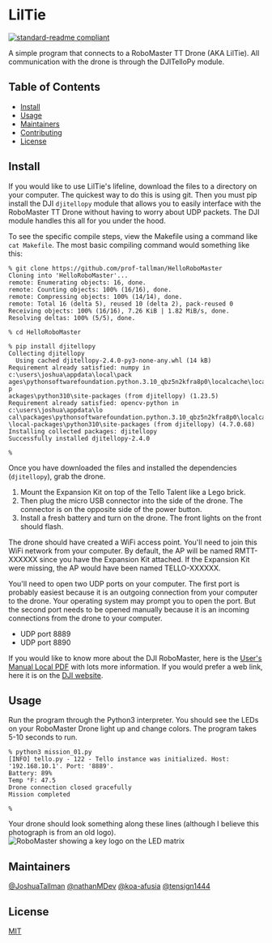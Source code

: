 # LilTie

[![standard-readme compliant](https://img.shields.io/badge/readme%20style-standard-brightgreen.svg?style=flat-square)](https://github.com/RichardLitt/standard-readme)

A simple program that connects to a RoboMaster TT Drone (AKA LilTie). All communication with the drone is through the DJITelloPy module.

## Table of Contents
- [Install](#install)
- [Usage](#usage)
- [Maintainers](#maintainers)
- [Contributing](#contributing)
- [License](#license)

## Install
If you would like to use LilTie's lifeline, download the files to a directory on your computer. The quickest way to do this is using git. Then you must pip install the DJI `djitellopy` module that allows you to easily interface with the RoboMaster TT Drone without having to worry about UDP packets. The DJI module handles this all for you under the hood.

To see the specific compile steps, view the Makefile using a command like `cat Makefile`. The most basic compiling command would something like this:
```
% git clone https://github.com/prof-tallman/HelloRoboMaster
Cloning into 'HelloRoboMaster'...
remote: Enumerating objects: 16, done.
remote: Counting objects: 100% (16/16), done.
remote: Compressing objects: 100% (14/14), done.
remote: Total 16 (delta 5), reused 10 (delta 2), pack-reused 0
Receiving objects: 100% (16/16), 7.26 KiB | 1.82 MiB/s, done.
Resolving deltas: 100% (5/5), done.

% cd HelloRoboMaster

% pip install djitellopy
Collecting djitellopy
  Using cached djitellopy-2.4.0-py3-none-any.whl (14 kB)
Requirement already satisfied: numpy in c:\users\joshua\appdata\local\pack
ages\pythonsoftwarefoundation.python.3.10_qbz5n2kfra8p0\localcache\local-p
ackages\python310\site-packages (from djitellopy) (1.23.5)
Requirement already satisfied: opencv-python in c:\users\joshua\appdata\lo
cal\packages\pythonsoftwarefoundation.python.3.10_qbz5n2kfra8p0\localcache
\local-packages\python310\site-packages (from djitellopy) (4.7.0.68)
Installing collected packages: djitellopy
Successfully installed djitellopy-2.4.0

%
```

Once you have downloaded the files and installed the dependencies (`djitellopy`), grab the drone.
1. Mount the Expansion Kit on top of the Tello Talent like a Lego brick.
1. Then plug the micro USB connector into the side of the drone. The connector is on the opposite side of the power button.
1. Install a fresh battery and turn on the drone. The front lights on the front should flash.

The drone should have created a WiFi access point. You'll need to join this WiFi network from your computer. By default, the AP will be named RMTT-XXXXXX since you have the Expansion Kit attached. If the Expansion Kit were missing, the AP would have been named TELLO-XXXXXX.

You'll need to open two UDP ports on your computer. The first port is probably easiest because it is an outgoing connection from your computer to the drone. Your operating system may prompt you to open the port. But the second port needs to be opened manually because it is an incoming connections from the drone to your computer.
* UDP port 8889
* UDP port 8890

If you would like to know more about the DJI RoboMaster, here is the [User's Manual Local PDF](RoboMaster_TT_Tello_Talent_User_Manual_en.pdf) with lots more information. If you would prefer a web link, here it is on the [DJI website](https://dl.djicdn.com/downloads/RoboMaster+TT/RoboMaster_TT_Tello_Talent_User_Manual_en.pdf).

## Usage
Run the program through the Python3 interpreter. You should see the LEDs on your RoboMaster Drone light up and change colors. The program takes 5-10 seconds to run.
```
% python3 mission_01.py
[INFO] tello.py - 122 - Tello instance was initialized. Host: '192.168.10.1'. Port: '8889'.
Battery: 89%
Temp °F: 47.5
Drone connection closed gracefully
Mission completed

%
```

Your drone should look something along these lines (although I believe this photograph is from an old logo).
![RoboMaster showing a key logo on the LED matrix](logo.jpg)

## Maintainers
[@JoshuaTallman](https://github.com/prof-tallman)
[@nathanMDev](https://github.com/nathanMDev)
[@koa-afusia](https://github.com/koa-afusia)
[@tensign1444](https://github.com/tensign1444)


## License
[MIT](LICENSE)
